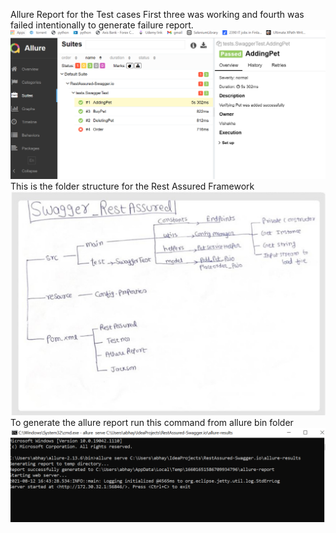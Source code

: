 Allure Report for the Test cases
First three was working and fourth was failed intentionally to generate failure report.
![img_2.png](img_2.png)
This is the folder structure for the Rest Assured Framework
![img.png](img.png)
To generate the allure report run this command from allure bin folder
![img_1.png](img_1.png)




